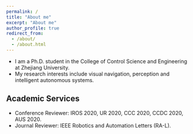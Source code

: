 ```yaml
---
permalink: /
title: "About me"
excerpt: "About me"
author_profile: true
redirect_from: 
  - /about/
  - /about.html
---
```


* I am a Ph.D. student in the College of Control Science and Engineering at Zhejiang University.
* My research interests include visual navigation, perception and intelligent autonomous systems.

## Academic Services

* Conference Reviewer: IROS 2020, UR 2020, CCC 2020, CCDC 2020, AUS 2020.
* Journal Reviewer: IEEE Robotics and Automation Letters (RA-L).
